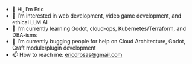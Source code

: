 - 👋 Hi, I’m Eric
- 👀 I’m interested in web development, video game development, and ethical LLM AI
- 🌱 I’m currently learning Godot, cloud-ops, Kubernetes/Terraform, and DBA-isms
- 💞️ I’m currently bugging people for help on Cloud Architecture, Godot, Craft module/plugin development
- 📫 How to reach me: ericdrosas@gmail.com

<!---
ericdrosas87/ericdrosas87 is a ✨ special ✨ repository because its `README.md` (this file) appears on your GitHub profile.
You can click the Preview link to take a look at your changes.
--->
